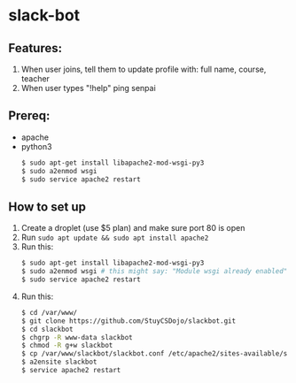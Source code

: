 # slack-bot

## Features:
1. When user joins, tell them to update profile with: full name, course, teacher
2. When user types "!help" ping senpai

## Prereq:
- apache
- python3
    ```sh
    $ sudo apt-get install libapache2-mod-wsgi-py3 
    $ sudo a2enmod wsgi 
    $ sudo service apache2 restart
    ```

## How to set up
1. Create a droplet (use $5 plan) and make sure port 80 is open
2. Run ```sudo apt update && sudo apt install apache2```
3. Run this:
    ```sh
    $ sudo apt-get install libapache2-mod-wsgi-py3 
    $ sudo a2enmod wsgi # this might say: "Module wsgi already enabled"
    $ sudo service apache2 restart
    ```
4. Run this:
    ```sh
    $ cd /var/www/
    $ git clone https://github.com/StuyCSDojo/slackbot.git
    $ cd slackbot
    $ chgrp -R www-data slackbot
    $ chmod -R g+w slackbot
    $ cp /var/www/slackbot/slackbot.conf /etc/apache2/sites-available/slackbot.conf
    $ a2ensite slackbot
    $ service apache2 restart
    ```
